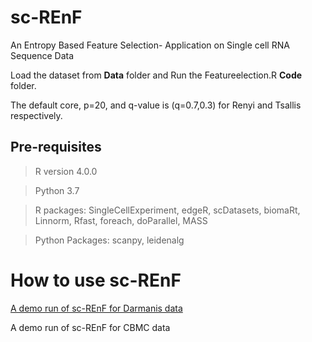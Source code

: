 # sc-REnF

An Entropy Based Feature Selection- Application on Single cell RNA Sequence Data


Load the dataset from **Data** folder and Run the Featureelection.R **Code** folder. 

The default core, p=20, and q-value is (q=0.7,0.3) for Renyi and Tsallis respectively. 

## Pre-requisites

> R version  4.0.0

> Python 3.7

> R packages: SingleCellExperiment, edgeR, scDatasets, biomaRt, Linnorm, Rfast, foreach, doParallel, MASS

> Python Packages: scanpy, leidenalg


# How to use sc-REnF 

[A demo run of sc-REnF for Darmanis data](https://snehalikalall.github.io/Introduction-to-scREnf/)

A demo run of sc-REnF for CBMC data


